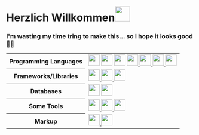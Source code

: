 <h1>Herzlich Willkommen<a href="#"><img src="https://camo.githubusercontent.com/0c732027af8a28d138e3698181f7be7c9b97d443b4beb9c7ce8ec4cffc6b4767/68747470733a2f2f6d656469612e67697068792e636f6d2f6d656469612f6876524a434c467a6361737252346961377a2f67697068792e676966" style="height:40px"></a></h1>
<h3>I'm wasting my time tring to make this... so I hope it looks good 🫡🫡</h3>

<table style="width:100%" align="center">
 <tr>
    <th>Programming Languages</th>
    <td> 
      <link href ="https://github.com/Sherif-lotfy/Some-Py-codes.git">
      <img src="https://img.shields.io/badge/-Python-ffff47?style=flat-square&logo=python" style="height:30px"/></link>   
      <a href="https://github.com/Sherif-lotfy/Cpp-OOP-DS-.git">
      <img src="https://img.shields.io/badge/-C++-787CB5?style=flat-square&logo=c%2B%2B&logoColor=Crayola" style="height:30px"/></a>
      <a href="#">
      <img src="https://img.shields.io/badge/-Java-007396?style=flat-square&logo=java" style="height:30px"/></a>
      <a href="https://github.com/Sherif-lotfy/Front-end-Development.git">
      <img src="https://img.shields.io/badge/-JavaScript-black?style=flat-square&logo=javascript" style="height:30px"/>
      <img src="https://img.shields.io/badge/-TypeScript-007ACC?style=flat-square&logo=typescript&logoColor=white" style="height:30px"/>      
      <img src="https://img.shields.io/badge/-Nodejs-339933?style=flat-square&logo=Node.js&logoColor=white" style="height:30px"/>
      <img src="https://img.shields.io/badge/-PHP-787CB5?style=flat-square&logo=PHP&logoColor=black" style="height:30px"/></a>
   </td>
  </tr>
  <tr>
    <th>Frameworks/Libraries</th>
    <td>
      <a href="https://github.com/Sherif-lotfy/Front-end-Development.git">
      <img src="https://img.shields.io/badge/-Express.js-000000?style=flat-square&logo=express&logoColor=white" style="height:30px"/>
       <img src="https://miro.medium.com/v2/resize:fit:799/1*KvI9mOPeN8zTQRHIMvB-0w.jpeg" style="height:30px"/>
      <img src="https://img.shields.io/badge/-React.js-black?style=flat-square&logo=react&logoColor=Crayola" style="height:30px"/></a>
    </td>
  </tr>
  <tr>
    <th>Databases</th>
    <td>
      <a href="#">
      <img src="https://img.shields.io/badge/-MongoDB-black?style=flat-square&logo=mongodb" style="height:30px"/></a>
      <a href ="https://github.com/Sherif-lotfy/C207Proj.git">
      <img src="https://img.shields.io/badge/-MySQL-4479A1?style=flat-square&logo=mysql&logoColor=white" style="height:30px"/></a>
    </td>
  </tr>
  <tr>
    <th>Some Tools</th>
    <td>
      <a href="#">
      <img src="https://img.shields.io/badge/-Docker-2496ED?style=flat-square&logo=docker&logoColor=white" style="height:30px"/>
      <img src="https://img.shields.io/badge/-Git-black?style=flat-square&logo=git" style="height:30px"/> 
      <img src="https://img.shields.io/badge/-GitHub-181717?style=flat-square&logo=github" style="height:30px"/></a>
    </td>
  </tr>
  <tr>
    <th>Markup</th>
    <td>
      <a href="https://github.com/Sherif-lotfy/Front-end-Development.git">
      <img src="https://img.shields.io/badge/-HTML5-E34F26?style=flat-square&logo=html5&logoColor=white" style="height:30px"/>
      <img src="https://img.shields.io/badge/-CSS3-1572B6?style=flat-square&logo=css3" style="height:30px"/></a>
    </td>
  </tr>  
</table>

